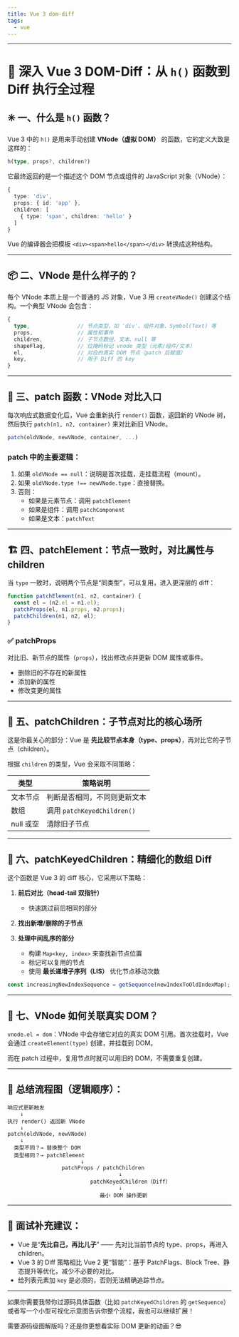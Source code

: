 ```yaml
---
title: Vue 3 dom-diff
tags:
  - vue
---
```




---

# 🧠 深入 Vue 3 DOM-Diff：从 `h()` 函数到 Diff 执行全过程

## ✳️ 一、什么是 `h()` 函数？

Vue 3 中的 `h()` 是用来手动创建 **VNode（虚拟 DOM）** 的函数，它的定义大致是这样的：

```ts
h(type, props?, children?)
```

它最终返回的是一个描述这个 DOM 节点或组件的 JavaScript 对象（VNode）：

```ts
{
  type: 'div',
  props: { id: 'app' },
  children: [
    { type: 'span', children: 'hello' }
  ]
}
```

Vue 的编译器会把模板 `<div><span>hello</span></div>` 转换成这种结构。

---

## 📦 二、VNode 是什么样子的？

每个 VNode 本质上是一个普通的 JS 对象，Vue 3 用 `createVNode()` 创建这个结构。一个典型 VNode 会包含：

```ts
{
  type,               // 节点类型，如 'div'、组件对象、Symbol(Text) 等
  props,              // 属性和事件
  children,           // 子节点数组、文本、null 等
  shapeFlag,          // 位掩码标记 vnode 类型（元素/组件/文本）
  el,                 // 对应的真实 DOM 节点（patch 后赋值）
  key,                // 用于 Diff 的 key
}
```

---

## 🔄 三、patch 函数：VNode 对比入口

每次响应式数据变化后，Vue 会重新执行 `render()` 函数，返回新的 VNode 树，然后执行 `patch(n1, n2, container)` 来对比新旧 VNode。

```ts
patch(oldVNode, newVNode, container, ...)
```

### patch 中的主要逻辑：

1. 如果 `oldVNode == null`：说明是首次挂载，走挂载流程（mount）。
2. 如果 `oldVNode.type !== newVNode.type`：直接替换。
3. 否则：
   - 如果是元素节点：调用 `patchElement`
   - 如果是组件：调用 `patchComponent`
   - 如果是文本：`patchText`

---

## 🏗️ 四、patchElement：节点一致时，对比属性与 children

当 `type` 一致时，说明两个节点是“同类型”，可以复用，进入更深层的 diff：

```ts
function patchElement(n1, n2, container) {
  const el = (n2.el = n1.el);
  patchProps(el, n1.props, n2.props);
  patchChildren(n1, n2, el);
}
```

### ✅ patchProps

对比旧、新节点的属性（`props`），找出修改点并更新 DOM 属性或事件。

- 删除旧的不存在的新属性
- 添加新的属性
- 修改变更的属性

---

## 👶 五、patchChildren：子节点对比的核心场所

这是你最关心的部分：Vue 是 **先比较节点本身（type、props）**，再对比它的子节点（children）。

根据 `children` 的类型，Vue 会采取不同策略：

| 类型         | 策略说明              |
|--------------|------------------------|
| 文本节点     | 判断是否相同，不同则更新文本 |
| 数组         | 调用 `patchKeyedChildren()` |
| null 或空    | 清除旧子节点           |

---

## 🚀 六、patchKeyedChildren：精细化的数组 Diff

这个函数是 Vue 3 的 diff 核心，它采用以下策略：

1. **前后对比（head-tail 双指针）**
   - 快速跳过前后相同的部分

2. **找出新增/删除的子节点**

3. **处理中间乱序的部分**
   - 构建 `Map<key, index>` 来查找新节点位置
   - 标记可以复用的节点
   - 使用 **最长递增子序列（LIS）** 优化节点移动次数

```ts
const increasingNewIndexSequence = getSequence(newIndexToOldIndexMap);
```

---

## 🔩 七、VNode 如何关联真实 DOM？

`vnode.el = dom`：VNode 中会存储它对应的真实 DOM 引用。首次挂载时，Vue 会通过 `createElement(type)` 创建，并挂载到 DOM。

而在 patch 过程中，复用节点时就可以用旧的 DOM，不需要重复创建。

---

## 🧩 总结流程图（逻辑顺序）：

```
响应式更新触发
    ↓
执行 render() 返回新 VNode
    ↓
patch(oldVNode, newVNode)
    ↓
  类型不同？→ 替换整个 DOM
  类型相同？→ patchElement
                       ↓
                 patchProps / patchChildren
                                   ↓
                          patchKeyedChildren（Diff）
                                   ↓
                             最小 DOM 操作更新
```

---

## 📌 面试补充建议：

- Vue 是“**先比自己，再比儿子**” —— 先对比当前节点的 type、props，再进入 children。
- Vue 3 的 Diff 策略相比 Vue 2 更“智能”：基于 PatchFlags、Block Tree、静态提升等优化，减少不必要的对比。
- 给列表元素加 `key` 是必须的，否则无法精确追踪节点。

---

如果你需要我带你过源码具体函数（比如 `patchKeyedChildren` 的 `getSequence`）或者写一个小型可视化示意图告诉你整个流程，我也可以继续扩展！

需要源码级图解版吗？还是你更想看实际 DOM 更新的动画？😎